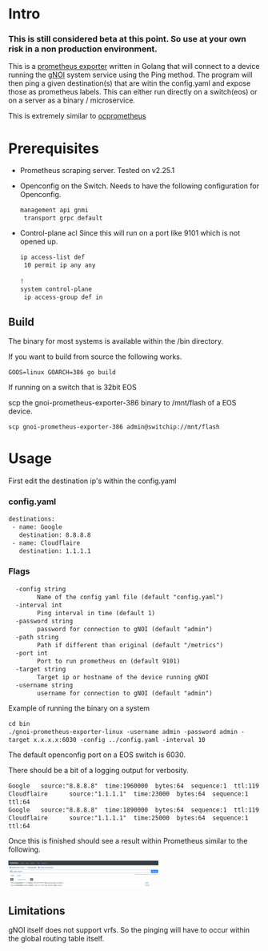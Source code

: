 # Intro

### This is still considered beta at this point.  So use at your own risk in a non production environment.

This is a [prometheus exporter](https://prometheus.io/docs/instrumenting/exporters/) written in Golang that will connect to a device running the [gNOI](https://github.com/openconfig/gnoi) system service using the Ping method.  The program will then ping a given destination(s) that are witin the config.yaml and expose those as prometheus labels.  This can either run directly on a switch(eos) or on a server as a binary / microservice.

This is extremely similar to [ocprometheus](https://github.com/aristanetworks/goarista/tree/master/cmd/ocprometheus)

# Prerequisites
- Prometheus scraping server.
  Tested on v2.25.1

- Openconfig on the Switch.
  Needs to have the following configuration for Openconfig.
  ```
  management api gnmi
   transport grpc default
  ```

- Control-plane acl
  Since this will run on a port like 9101 which is not opened up.
  ```
  ip access-list def
   10 permit ip any any

  !
  system control-plane
   ip access-group def in
  ```
## Build
The binary for most systems is available within the /bin directory.

If you want to build from source the following works.
```
GOOS=linux GOARCH=386 go build
```

If running on a switch that is 32bit EOS

scp the gnoi-prometheus-exporter-386 binary to /mnt/flash of a EOS device.
```
scp gnoi-prometheus-exporter-386 admin@switchip://mnt/flash
```

# Usage

First edit the destination ip's within the config.yaml
### config.yaml
```
destinations:
 - name: Google
   destination: 8.8.8.8
 - name: Cloudflaire
   destination: 1.1.1.1
```

### Flags

```shell
  -config string
        Name of the config yaml file (default "config.yaml")
  -interval int
        Ping interval in time (default 1)
  -password string
        password for connection to gNOI (default "admin")
  -path string
        Path if different than original (default "/metrics")
  -port int
        Port to run prometheus on (default 9101)
  -target string
        Target ip or hostname of the device running gNOI
  -username string
        username for connection to gNOI (default "admin")
```

Example of running the binary on a system
```
cd bin
./gnoi-prometheus-exporter-linux -username admin -password admin -target x.x.x.x:6030 -config ../config.yaml -interval 10
```

The default openconfig port on a EOS switch is 6030.

There should be a bit of a logging output for verbosity.

```
Google   source:"8.8.8.8"  time:1960000  bytes:64  sequence:1  ttl:119
Cloudflaire      source:"1.1.1.1"  time:23000  bytes:64  sequence:1  ttl:64
Google   source:"8.8.8.8"  time:1890000  bytes:64  sequence:1  ttl:119
Cloudflaire      source:"1.1.1.1"  time:25000  bytes:64  sequence:1  ttl:64
```

Once this is finished should see a result within Prometheus similar to the following.

<img src="img/gnoiping.png" width="300">


## Limitations

gNOI itself does not support vrfs.  So the pinging will have to occur within the global routing table itself.
